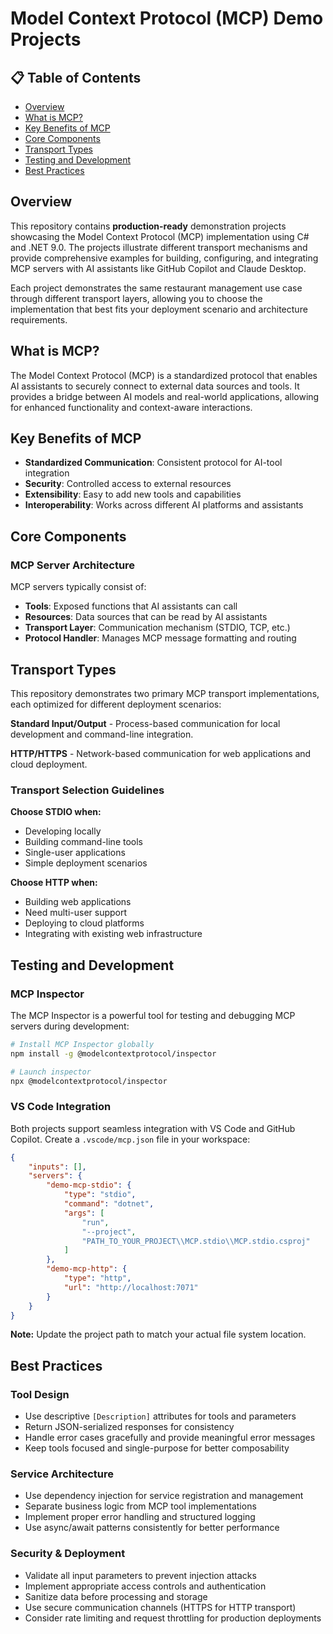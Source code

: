 # Model Context Protocol (MCP) Demo Projects

## 📋 Table of Contents

- [Overview](#overview)
- [What is MCP?](#what-is-mcp)
- [Key Benefits of MCP](#key-benefits-of-mcp)
- [Core Components](#core-components)
- [Transport Types](#transport-types)
- [Testing and Development](#testing-and-development)
- [Best Practices](#best-practices)

## Overview

This repository contains **production-ready** demonstration projects showcasing the Model Context Protocol (MCP) implementation using C# and .NET 9.0. The projects illustrate different transport mechanisms and provide comprehensive examples for building, configuring, and integrating MCP servers with AI assistants like GitHub Copilot and Claude Desktop.

Each project demonstrates the same restaurant management use case through different transport layers, allowing you to choose the implementation that best fits your deployment scenario and architecture requirements.

## What is MCP?
The Model Context Protocol (MCP) is a standardized protocol that enables AI assistants to securely connect to external data sources and tools. It provides a bridge between AI models and real-world applications, allowing for enhanced functionality and context-aware interactions.

## Key Benefits of MCP
- **Standardized Communication**: Consistent protocol for AI-tool integration
- **Security**: Controlled access to external resources
- **Extensibility**: Easy to add new tools and capabilities
- **Interoperability**: Works across different AI platforms and assistants

## Core Components

### MCP Server Architecture
MCP servers typically consist of:
- **Tools**: Exposed functions that AI assistants can call
- **Resources**: Data sources that can be read by AI assistants
- **Transport Layer**: Communication mechanism (STDIO, TCP, etc.)
- **Protocol Handler**: Manages MCP message formatting and routing

## Transport Types

This repository demonstrates two primary MCP transport implementations, each optimized for different deployment scenarios:

**Standard Input/Output** - Process-based communication for local development and command-line integration.


**HTTP/HTTPS** - Network-based communication for web applications and cloud deployment.

### Transport Selection Guidelines

**Choose STDIO when:**
- Developing locally
- Building command-line tools
- Single-user applications
- Simple deployment scenarios

**Choose HTTP when:**
- Building web applications
- Need multi-user support
- Deploying to cloud platforms
- Integrating with existing web infrastructure

## Testing and Development

### MCP Inspector
The MCP Inspector is a powerful tool for testing and debugging MCP servers during development:

```bash
# Install MCP Inspector globally
npm install -g @modelcontextprotocol/inspector

# Launch inspector
npx @modelcontextprotocol/inspector
```

### VS Code Integration
Both projects support seamless integration with VS Code and GitHub Copilot. Create a `.vscode/mcp.json` file in your workspace:

```json
{
    "inputs": [],
    "servers": {
        "demo-mcp-stdio": {
            "type": "stdio",
            "command": "dotnet",
            "args": [
                "run",
                "--project", 
                "PATH_TO_YOUR_PROJECT\\MCP.stdio\\MCP.stdio.csproj"
            ]
        },
        "demo-mcp-http": {
            "type": "http",
            "url": "http://localhost:7071"
        }
    }
}
```

**Note:** Update the project path to match your actual file system location.

## Best Practices

### Tool Design
- Use descriptive `[Description]` attributes for tools and parameters
- Return JSON-serialized responses for consistency
- Handle error cases gracefully and provide meaningful error messages
- Keep tools focused and single-purpose for better composability

### Service Architecture
- Use dependency injection for service registration and management
- Separate business logic from MCP tool implementations
- Implement proper error handling and structured logging
- Use async/await patterns consistently for better performance

### Security & Deployment
- Validate all input parameters to prevent injection attacks
- Implement appropriate access controls and authentication
- Sanitize data before processing and storage
- Use secure communication channels (HTTPS for HTTP transport)
- Consider rate limiting and request throttling for production deployments

